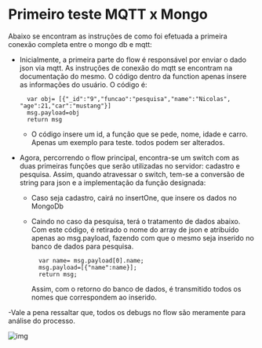 # Primeiro teste MQTT x Mongo

Abaixo se encontram as instruções de como foi efetuada a primeira conexão completa entre o mongo db e mqtt:
- Inicialmente, a primeira parte do flow é responsável por enviar o dado json via mqtt. As instruções de conexão do mqtt se encontram na documentação do mesmo. O código dentro da function apenas insere as informações do usuário. O código é:
    
        var obj= [{"_id":"9","funcao":"pesquisa","name":"Nicolas", "age":21,"car":"mustang"}]
        msg.payload=obj
        return msg
    - O código insere um id, a função que se pede, nome, idade e carro. Apenas um exemplo para teste. todos podem ser alterados.

- Agora, percorrendo o flow principal, encontra-se um switch com as duas primeiras funções que serão utilizadas no servidor: cadastro e pesquisa. Assim, quando atravessar o switch, tem-se a conversão de string para json e a implementação da função designada:
    - Caso seja cadastro, cairá no insertOne, que insere os dados no MongoDb
    - Caindo no caso da pesquisa, terá o tratamento de dados abaixo. Com este código, é retirado o nome do array de json e atribuído apenas ao msg.payload, fazendo com que o mesmo seja inserido no banco de dados para pesquisa.
        
            var name= msg.payload[0].name;
            msg.payload=[{"name":name}];
            return msg;
        Assim, com o retorno do banco de dados, é transmitido todos os nomes que correspondem ao inserido.

-Vale a pena ressaltar que, todos os debugs no flow são meramente para análise do processo.

![img](/ConectandoNodeRed/PrimeiraSincroniza%C3%A7%C3%A3o/)